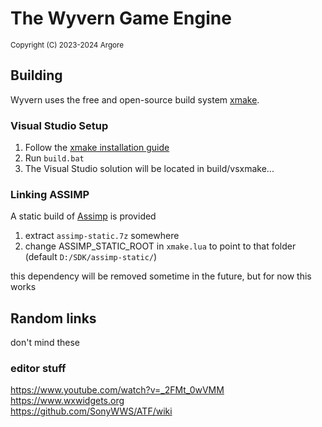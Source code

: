 # The Wyvern Game Engine
<sup>Copyright (C) 2023-2024 Argore</sup>

## Building
Wyvern uses the free and open-source build system [xmake](https://github.com/xmake-io/xmake).  

### Visual Studio Setup
1. Follow the [xmake installation guide](https://xmake.io/#/guide/installation)  
2. Run `build.bat`  
3. The Visual Studio solution will be located in build/vsxmake...

### Linking ASSIMP 
A static build of [Assimp]() is provided

1. extract `assimp-static.7z` somewhere
2. change ASSIMP_STATIC_ROOT in `xmake.lua` to point to that folder (default `D:/SDK/assimp-static/`)

this dependency will be removed sometime in the future, but for now this works

## Random links
don't mind these
### editor stuff 
https://www.youtube.com/watch?v=_2FMt_0wVMM  
https://www.wxwidgets.org  
https://github.com/SonyWWS/ATF/wiki
